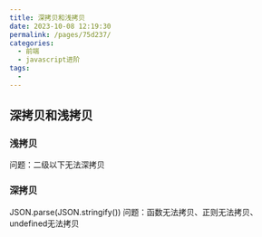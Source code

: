 ```yaml
---
title: 深拷贝和浅拷贝
date: 2023-10-08 12:19:30
permalink: /pages/75d237/
categories: 
  - 前端
  - javascript进阶
tags: 
  - 
---
```

## 深拷贝和浅拷贝
### 浅拷贝
问题：二级以下无法深拷贝

### 深拷贝
JSON.parse(JSON.stringify())
问题：函数无法拷贝、正则无法拷贝、undefined无法拷贝
